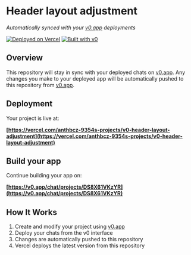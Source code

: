 # Header layout adjustment

*Automatically synced with your [v0.app](https://v0.app) deployments*

[![Deployed on Vercel](https://img.shields.io/badge/Deployed%20on-Vercel-black?style=for-the-badge&logo=vercel)](https://vercel.com/anthbcz-9354s-projects/v0-header-layout-adjustment)
[![Built with v0](https://img.shields.io/badge/Built%20with-v0.app-black?style=for-the-badge)](https://v0.app/chat/projects/DS8X61VKzYR)

## Overview

This repository will stay in sync with your deployed chats on [v0.app](https://v0.app).
Any changes you make to your deployed app will be automatically pushed to this repository from [v0.app](https://v0.app).

## Deployment

Your project is live at:

**[https://vercel.com/anthbcz-9354s-projects/v0-header-layout-adjustment](https://vercel.com/anthbcz-9354s-projects/v0-header-layout-adjustment)**

## Build your app

Continue building your app on:

**[https://v0.app/chat/projects/DS8X61VKzYR](https://v0.app/chat/projects/DS8X61VKzYR)**

## How It Works

1. Create and modify your project using [v0.app](https://v0.app)
2. Deploy your chats from the v0 interface
3. Changes are automatically pushed to this repository
4. Vercel deploys the latest version from this repository
